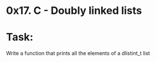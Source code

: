 # 0x17. C - Doubly linked lists
# Task:
Write a function that prints all the elements of a dlistint_t list
